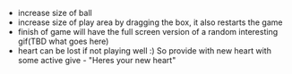 - increase size of ball
- increase size of play area by dragging the box, it also restarts the game
- finish of game will have the full screen version of a random interesting gif(TBD what goes here)
- heart can be lost if not playing well :) So provide with new heart with some active give - "Heres your new heart"
